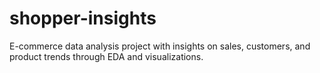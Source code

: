 # shopper-insights
E-commerce data analysis project with insights on sales, customers, and product trends through EDA and visualizations.
